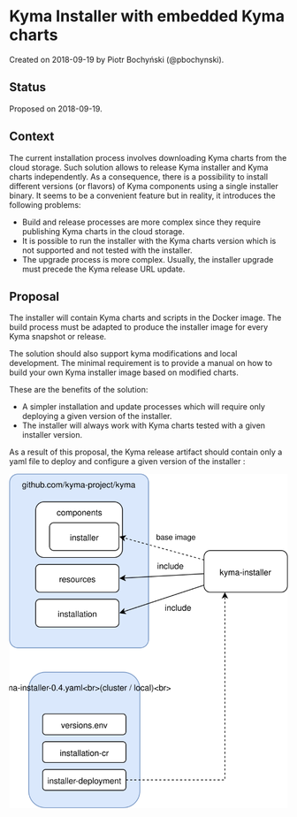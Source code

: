 # Kyma Installer with embedded Kyma charts

Created on 2018-09-19 by Piotr Bochyński (@pbochynski).

## Status

Proposed on 2018-09-19.

## Context

The current installation process involves downloading Kyma charts from the cloud storage. Such solution allows to release Kyma installer and Kyma charts independently. As a consequence, there is a possibility to install different versions (or flavors) of Kyma components using a single installer binary. It seems to be a convenient feature but in reality, it introduces the following problems:
- Build and release processes are more complex since they require publishing Kyma charts in the cloud storage.
- It is possible to run the installer with the Kyma charts version which is not supported and not tested with the installer.
- The upgrade process is more complex. Usually, the installer upgrade must precede the Kyma release URL update.

## Proposal

The installer will contain Kyma charts and scripts in the Docker image. The build process must be adapted to produce the installer image for every Kyma snapshot or release.

The solution should also support kyma modifications and local development. The minimal requirement is to provide a manual on how to build your own Kyma installer image based on modified charts.

These are the benefits of the solution:
- A simpler installation and update processes which will require only deploying a given version of the installer.
- The installer will always work with Kyma charts tested with a given installer version.

As a result of this proposal, the Kyma release artifact should contain only a yaml file to deploy and configure a given version of the installer :

![](assets/kyma-installer.svg)